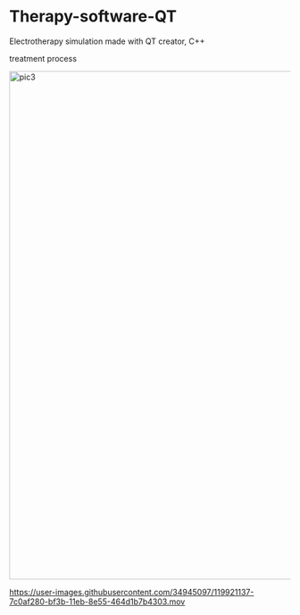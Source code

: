 # Therapy-software-QT
Electrotherapy simulation made with QT creator, C++



treatment process

<img width="910" alt="pic3" src="https://user-images.githubusercontent.com/34945097/119921129-77ded500-bf3b-11eb-9672-1961d05ae19a.png">



https://user-images.githubusercontent.com/34945097/119921137-7c0af280-bf3b-11eb-8e55-464d1b7b4303.mov

